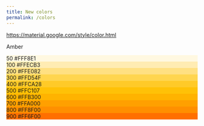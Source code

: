 ```yaml
---
title: New colors
permalink: /colors
---
```


https://material.google.com/style/color.html

Amber
<div style="background:#FFF8E1">50  #FFF8E1</div>
<div style="background:#FFECB3">100  #FFECB3</div>
<div style="background:#FFE082">200  #FFE082</div>
<div style="background:#FFD54F">300  #FFD54F</div>
<div style="background:#FFCA28">400  #FFCA28</div>
<div style="background:#FFC107">500  #FFC107</div>
<div style="background:#FFB300">600  #FFB300</div>
<div style="background:#FFA000">700  #FFA000</div>
<div style="background:#FF8F00">800  #FF8F00</div>
<div style="background:#FF6F00">900  #FF6F00</div>